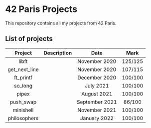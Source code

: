 # 42 Paris Projects

This repository contains all my projects from 42 Paris.

## List of projects

|    Project    | Description |      Date      |   Mark  |
|:-------------:|:-----------:|:--------------:|:-------:|
|     libft     |             |  November 2020 | 125/125 |
| get_next_line |             |  November 2020 | 107/115 |
|   ft_printf   |             |  December 2020 | 100/100 |
|    so_long    |             |    July 2021   | 100/100 |
|     pipex     |             |   August 2021  | 100/100 |
|   push_swap   |             | September 2021 |  86/100 |
|   minishell   |             |  November 2021 | 100/100 |
|  philosophers |             |  January 2022  | 100/100 |
